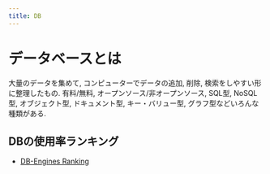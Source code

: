 ```yaml
---
title: DB
---
```


# データベースとは
大量のデータを集めて, コンピューターでデータの追加, 削除, 検索をしやすい形に整理したもの.
有料/無料, オープンソース/非オープンソース, SQL型, NoSQL型, オブジェクト型, ドキュメント型, キー・バリュー型, グラフ型などいろんな種類がある.

## DBの使用率ランキング
- [DB-Engines Ranking](https://db-engines.com/en/ranking)
